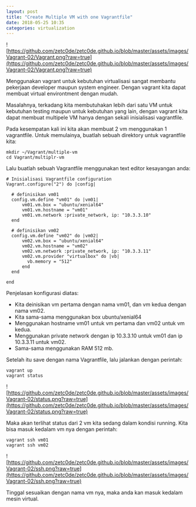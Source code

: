 ```yaml
---
layout: post
title: "Create Multiple VM with one Vagrantfile" 
date: 2018-05-25 10:35
categories: virtualization
---
```

![https://github.com/zetc0de/zetc0de.github.io/blob/master/assets/images/Vagrant-02/Vagrant.png?raw=true](https://github.com/zetc0de/zetc0de.github.io/blob/master/assets/images/Vagrant-02/Vagrant.png?raw=true)

Menggunakan vagrant untuk kebutuhan virtualisasi sangat membantu pekerjaan developer maupun system engineer. Dengan vagrant kita dapat membuat virtual environtment dengan mudah. 

Masalahnya, terkadang kita membutuhakan lebih dari satu VM untuk kebutuhan testing maupun untuk kebutuhan yang lain, dengan vagrant kita dapat membuat multipele VM hanya dengan sekali inisialisasi vagrantfile.

Pada kesempatan kali ini kita akan membuat 2 vm menggunakan 1 vagrantfile. Untuk memulainya, buatlah sebuah direktory untuk vagrantfile kita:
```
mkdir ~/Vagrant/multiple-vm
cd Vagrant/multiplr-vm
```
Lalu buatlah sebuah Vagrantfile menggunakan text editor kesayangan anda:

```
# Inisialisasi Vagrantfile configuration
Vagrant.configure("2") do |config|

  # definisikan vm01
  config.vm.define "vm01" do |vm01|
      vm01.vm.box = "ubuntu/xenial64"
      vm01.vm.hostname = "vm01"
      vm01.vm.network :private_network, ip: "10.3.3.10"
  end

  # definisikan vm02
  config.vm.define "vm02" do |vm02|
      vm02.vm.box = "ubuntu/xenial64"
      vm02.vm.hostname = "vm02"
      vm02.vm.network :private_network, ip: "10.3.3.11"
      vm02.vm.provider "virtualbox" do |vb|
        vb.memory = "512"
      end
  end

end
```
Penjelasan konfigurasi diatas:
- Kita deinisikan vm pertama dengan nama vm01, dan vm kedua dengan nama vm02.
- Kita sama-sama menggunakan box ubuntu/xenial64
- Menggunakan hostname vm01 untuk vm pertama dan vm02 untuk vm kedua.
- Menggunakan private network dengan ip 10.3.3.10 untuk vm01 dan ip 10.3.3.11 untuk vm02.
- Sama-sama menggunakan RAM 512 mb.

Setelah itu save dengan nama Vagrantfile, lalu jalankan dengan perintah:
 ```
vagrant up
vagrant status
 ``` 

![https://github.com/zetc0de/zetc0de.github.io/blob/master/assets/images/Vagrant-02/status.png?raw=true](https://github.com/zetc0de/zetc0de.github.io/blob/master/assets/images/Vagrant-02/status.png?raw=true)

Maka akan terlihat status dari 2 vm kita sedang dalam kondisi running. Kita bisa masuk kedalam vm nya dengan perintah:
```
vagrant ssh vm01
vagrant ssh vm02
```
![https://github.com/zetc0de/zetc0de.github.io/blob/master/assets/images/Vagrant-02/ssh.png?raw=true](https://github.com/zetc0de/zetc0de.github.io/blob/master/assets/images/Vagrant-02/ssh.png?raw=true)

Tinggal sesuaikan dengan nama vm nya, maka anda kan masuk kedalam mesin virtual.
